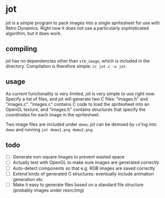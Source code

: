 # jot
jot is a simple program to pack images into a single spritesheet for use with Retro Dynamics.
Right now it does not use a particularly sophisticated algorithm, but it does work.

## compiling
jot has no dependencies other than `stb_image`, which is included in the directory. Compilation is therefore simple: `cc jot.c -o jot`.

## usage
As current functionality is very limited, jot is very simple to use right now. Specify a list of files, and jot will generate two C files:
"images.h" and "images.c". "images.c" contains C code to load the spritesheet into an OpenGL texture, and "images.h" contains structures
that specify the coordinates for each image in the spritesheet.

Two image files are included under `demo`; jot can be demoed by `cd`'ing into `demo` and running `jot demo1.png demo2.png`.

## todo
- [ ] Generate non-square images to prevent wasted space
- [ ] Actually test with OpenGL to make sure images are generated correctly
- [ ] Auto-detect components so that e.g. RGB images are saved correctly
- [ ] Extend kinds of generated C structures: eventually include animation generation etc
- [ ] Make it easy to generate files based on a standard file structure (probably images under resrc/img)
